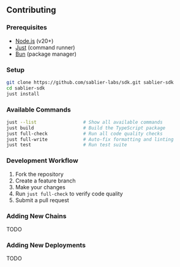 ## Contributing

### Prerequisites

- [Node.js](https://nodejs.org) (v20+)
- [Just](https://github.com/casey/just) (command runner)
- [Bun](https://bun.sh) (package manager)

### Setup

```bash
git clone https://github.com/sablier-labs/sdk.git sablier-sdk
cd sablier-sdk
just install
```

### Available Commands

```bash
just --list                 # Show all available commands
just build                  # Build the TypeScript package
just full-check             # Run all code quality checks
just full-write             # Auto-fix formatting and linting
just test                   # Run test suite
```

### Development Workflow

1. Fork the repository
2. Create a feature branch
3. Make your changes
4. Run `just full-check` to verify code quality
5. Submit a pull request

### Adding New Chains

TODO

### Adding New Deployments

TODO

